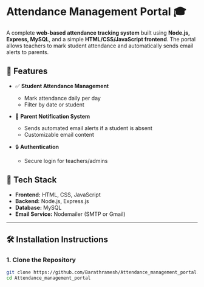 # Attendance Management Portal 🎓

A complete **web-based attendance tracking system** built using **Node.js, Express, MySQL**, and a simple **HTML/CSS/JavaScript frontend**. 
The portal allows teachers to mark student attendance and automatically sends email alerts to parents.

## 📌 Features

- ✅ **Student Attendance Management**
  - Mark attendance daily per day
  - Filter by date or student

- 📧 **Parent Notification System**
  - Sends automated email alerts if a student is absent
  - Customizable email content

- 🔒 **Authentication**
  - Secure login for teachers/admins

## 🧰 Tech Stack

- **Frontend:** HTML, CSS, JavaScript
- **Backend:** Node.js, Express.js
- **Database:** MySQL
- **Email Service:** Nodemailer (SMTP or Gmail)

---

## 🛠️ Installation Instructions

### 1. Clone the Repository

```bash
git clone https://github.com/Barathramesh/Attendance_management_portal.git
cd Attendance_management_portal
